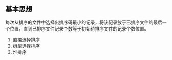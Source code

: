 ## 基本思想

每次从排序的文件中选择出排序码最小的记录，将该记录放于已排序文件的最后一个位置，直到已排序文件记录个数等于初始待排序文件的记录个数位置。

1. 直接选择排序
2. 树型选择排序
3. 堆排序